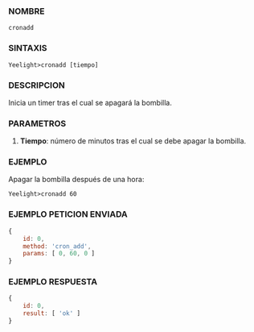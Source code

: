 ### NOMBRE
    cronadd


### SINTAXIS
```shell
Yeelight>cronadd [tiempo]
```


### DESCRIPCION
Inicia un timer tras el cual se apagará la bombilla. 


### PARAMETROS
1. **Tiempo**: número de minutos tras el cual se debe apagar la bombilla.
    
### EJEMPLO
Apagar la bombilla después de una hora:
```shell
Yeelight>cronadd 60
```

### EJEMPLO PETICION ENVIADA
```javascript
{
    id: 0, 
    method: 'cron_add', 
    params: [ 0, 60, 0 ] 
}
```

### EJEMPLO RESPUESTA
```javascript
{
    id: 0, 
    result: [ 'ok' ] 
}